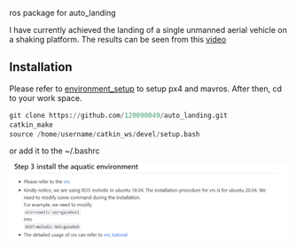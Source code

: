 ros package for auto_landing

I have currently achieved the landing of a single unmanned aerial vehicle on a shaking platform. The results can be seen from this [video](https://drive.google.com/file/d/1Du2hd4LyCqpviYpElHeEIIWHoj1bF2gY/view?usp=sharing)

## Installation

Please refer to [environment_setup](https://github.com/120090049/auto_landing/wiki) to setup px4 and mavros.
After then, cd to your work space.

```Python
git clone https://github.com/120090049/auto_landing.git  
catkin_make  
source /home/username/catkin_ws/devel/setup.bash   
```

or add it to the ~/.bashrc

![image.png](README/image.png)

